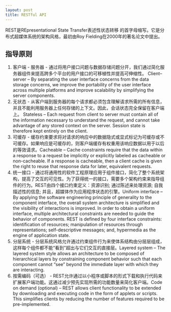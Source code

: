 ```yaml
---
layout: post
title: RESTful API
---
```


REST是REpresentational State Transfer表述性状态转移 的首字母缩写。它是分布式超媒体系统的架构风格，最初由Roy Fielding在2000年的著名论文中提出。

## 指导原则
1. 客户端 - 服务器 - 通过将用户接口问题与数据存储问题分开，我们通过简化服务器组件来提高跨多个平台的用户接口的可移植性并提高可伸缩性。
Client–server – By separating the user interface concerns from the data storage concerns, we improve the portability of the user interface across multiple platforms and improve scalability by simplifying the server components.
1. 无状态 - 从客户端到服务器的每个请求都必须包含理解请求所需的所有信息，并且不能利用服务器上任何存储的上下文。因此，会话状态完全保留在客户端上。
Stateless – Each request from client to server must contain all of the information necessary to understand the request, and cannot take advantage of any stored context on the server. Session state is therefore kept entirely on the client.
1. 可缓存 - 缓存约束要求将对请求的响应中的数据隐式或显式标记为可缓存或不可缓存。如果响应是可缓存的，则客户端缓存有权重用该响应数据以用于以后的等效请求。Cacheable – Cache constraints require that the data within a response to a request be implicitly or explicitly labeled as cacheable or non-cacheable. If a response is cacheable, then a client cache is given the right to reuse that response data for later, equivalent requests.
1. 统一接口 - 通过将通用性的软件工程原理应用于组件接口，简化了整个系统架构，提高了交互的可见性。为了获得统一的接口，需要多个架构约束来指导组件的行为。REST由四个接口约束定义：资源识别; 通过陈述来处理资源; 自我描述性的信息; 并且，超媒体作为应用程序状态的引擎。Uniform interface – By applying the software engineering principle of generality to the component interface, the overall system architecture is simplified and the visibility of interactions is improved. In order to obtain a uniform interface, multiple architectural constraints are needed to guide the behavior of components. REST is defined by four interface constraints: identification of resources; manipulation of resources through representations; self-descriptive messages; and, hypermedia as the engine of application state.
1. 分层系统 - 分层系统风格允许通过约束组件行为来使体系结构由分层层组成，这样每个组件都不能“看到”超出与它们交互的直接层。Layered system – The layered system style allows an architecture to be composed of hierarchical layers by constraining component behavior such that each component cannot “see” beyond the immediate layer with which they are interacting.
1. 按需编码（可选） - REST允许通过以小程序或脚本的形式下载和执行代码来扩展客户端功能。这通过减少预先实现所需的功能数量来简化客户端。Code on demand (optional) – REST allows client functionality to be extended by downloading and executing code in the form of applets or scripts. This simplifies clients by reducing the number of features required to be pre-implemented.